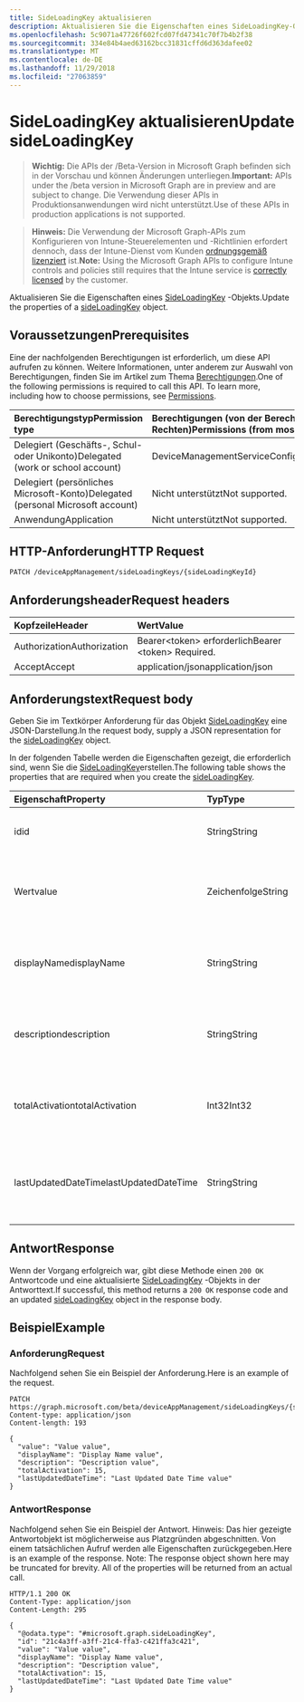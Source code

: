 ```yaml
---
title: SideLoadingKey aktualisieren
description: Aktualisieren Sie die Eigenschaften eines SideLoadingKey-Objekts.
ms.openlocfilehash: 5c9071a47726f602fcd07fd47341c70f7b4b2f38
ms.sourcegitcommit: 334e84b4aed63162bcc31831cffd6d363dafee02
ms.translationtype: MT
ms.contentlocale: de-DE
ms.lasthandoff: 11/29/2018
ms.locfileid: "27063859"
---
```

# <a name="update-sideloadingkey"></a><span data-ttu-id="2c163-103">SideLoadingKey aktualisieren</span><span class="sxs-lookup"><span data-stu-id="2c163-103">Update sideLoadingKey</span></span>

> <span data-ttu-id="2c163-104">**Wichtig:** Die APIs der /Beta-Version in Microsoft Graph befinden sich in der Vorschau und können Änderungen unterliegen.</span><span class="sxs-lookup"><span data-stu-id="2c163-104">**Important:** APIs under the /beta version in Microsoft Graph are in preview and are subject to change.</span></span> <span data-ttu-id="2c163-105">Die Verwendung dieser APIs in Produktionsanwendungen wird nicht unterstützt.</span><span class="sxs-lookup"><span data-stu-id="2c163-105">Use of these APIs in production applications is not supported.</span></span>

> <span data-ttu-id="2c163-106">**Hinweis:** Die Verwendung der Microsoft Graph-APIs zum Konfigurieren von Intune-Steuerelementen und -Richtlinien erfordert dennoch, dass der Intune-Dienst vom Kunden [ordnungsgemäß lizenziert](https://go.microsoft.com/fwlink/?linkid=839381) ist.</span><span class="sxs-lookup"><span data-stu-id="2c163-106">**Note:** Using the Microsoft Graph APIs to configure Intune controls and policies still requires that the Intune service is [correctly licensed](https://go.microsoft.com/fwlink/?linkid=839381) by the customer.</span></span>

<span data-ttu-id="2c163-107">Aktualisieren Sie die Eigenschaften eines [SideLoadingKey](../resources/intune-onboarding-sideloadingkey.md) -Objekts.</span><span class="sxs-lookup"><span data-stu-id="2c163-107">Update the properties of a [sideLoadingKey](../resources/intune-onboarding-sideloadingkey.md) object.</span></span>
## <a name="prerequisites"></a><span data-ttu-id="2c163-108">Voraussetzungen</span><span class="sxs-lookup"><span data-stu-id="2c163-108">Prerequisites</span></span>
<span data-ttu-id="2c163-p102">Eine der nachfolgenden Berechtigungen ist erforderlich, um diese API aufrufen zu können. Weitere Informationen, unter anderem zur Auswahl von Berechtigungen, finden Sie im Artikel zum Thema [Berechtigungen](/graph/permissions-reference).</span><span class="sxs-lookup"><span data-stu-id="2c163-p102">One of the following permissions is required to call this API. To learn more, including how to choose permissions, see [Permissions](/graph/permissions-reference).</span></span>

|<span data-ttu-id="2c163-111">Berechtigungstyp</span><span class="sxs-lookup"><span data-stu-id="2c163-111">Permission type</span></span>|<span data-ttu-id="2c163-112">Berechtigungen (von der Berechtigung mit den meisten Rechten zu der mit den wenigsten Rechten)</span><span class="sxs-lookup"><span data-stu-id="2c163-112">Permissions (from most to least privileged)</span></span>|
|:---|:---|
|<span data-ttu-id="2c163-113">Delegiert (Geschäfts-, Schul- oder Unikonto)</span><span class="sxs-lookup"><span data-stu-id="2c163-113">Delegated (work or school account)</span></span>|<span data-ttu-id="2c163-114">DeviceManagementServiceConfig.ReadWrite.All</span><span class="sxs-lookup"><span data-stu-id="2c163-114">DeviceManagementServiceConfig.ReadWrite.All</span></span>|
|<span data-ttu-id="2c163-115">Delegiert (persönliches Microsoft-Konto)</span><span class="sxs-lookup"><span data-stu-id="2c163-115">Delegated (personal Microsoft account)</span></span>|<span data-ttu-id="2c163-116">Nicht unterstützt</span><span class="sxs-lookup"><span data-stu-id="2c163-116">Not supported.</span></span>|
|<span data-ttu-id="2c163-117">Anwendung</span><span class="sxs-lookup"><span data-stu-id="2c163-117">Application</span></span>|<span data-ttu-id="2c163-118">Nicht unterstützt</span><span class="sxs-lookup"><span data-stu-id="2c163-118">Not supported.</span></span>|

## <a name="http-request"></a><span data-ttu-id="2c163-119">HTTP-Anforderung</span><span class="sxs-lookup"><span data-stu-id="2c163-119">HTTP Request</span></span>
<!-- {
  "blockType": "ignored"
}
-->
``` http
PATCH /deviceAppManagement/sideLoadingKeys/{sideLoadingKeyId}
```

## <a name="request-headers"></a><span data-ttu-id="2c163-120">Anforderungsheader</span><span class="sxs-lookup"><span data-stu-id="2c163-120">Request headers</span></span>
|<span data-ttu-id="2c163-121">Kopfzeile</span><span class="sxs-lookup"><span data-stu-id="2c163-121">Header</span></span>|<span data-ttu-id="2c163-122">Wert</span><span class="sxs-lookup"><span data-stu-id="2c163-122">Value</span></span>|
|:---|:---|
|<span data-ttu-id="2c163-123">Authorization</span><span class="sxs-lookup"><span data-stu-id="2c163-123">Authorization</span></span>|<span data-ttu-id="2c163-124">Bearer&lt;token&gt; erforderlich</span><span class="sxs-lookup"><span data-stu-id="2c163-124">Bearer &lt;token&gt; Required.</span></span>|
|<span data-ttu-id="2c163-125">Accept</span><span class="sxs-lookup"><span data-stu-id="2c163-125">Accept</span></span>|<span data-ttu-id="2c163-126">application/json</span><span class="sxs-lookup"><span data-stu-id="2c163-126">application/json</span></span>|

## <a name="request-body"></a><span data-ttu-id="2c163-127">Anforderungstext</span><span class="sxs-lookup"><span data-stu-id="2c163-127">Request body</span></span>
<span data-ttu-id="2c163-128">Geben Sie im Textkörper Anforderung für das Objekt [SideLoadingKey](../resources/intune-onboarding-sideloadingkey.md) eine JSON-Darstellung.</span><span class="sxs-lookup"><span data-stu-id="2c163-128">In the request body, supply a JSON representation for the [sideLoadingKey](../resources/intune-onboarding-sideloadingkey.md) object.</span></span>

<span data-ttu-id="2c163-129">In der folgenden Tabelle werden die Eigenschaften gezeigt, die erforderlich sind, wenn Sie die [SideLoadingKey](../resources/intune-onboarding-sideloadingkey.md)erstellen.</span><span class="sxs-lookup"><span data-stu-id="2c163-129">The following table shows the properties that are required when you create the [sideLoadingKey](../resources/intune-onboarding-sideloadingkey.md).</span></span>

|<span data-ttu-id="2c163-130">Eigenschaft</span><span class="sxs-lookup"><span data-stu-id="2c163-130">Property</span></span>|<span data-ttu-id="2c163-131">Typ</span><span class="sxs-lookup"><span data-stu-id="2c163-131">Type</span></span>|<span data-ttu-id="2c163-132">Beschreibung</span><span class="sxs-lookup"><span data-stu-id="2c163-132">Description</span></span>|
|:---|:---|:---|
|<span data-ttu-id="2c163-133">id</span><span class="sxs-lookup"><span data-stu-id="2c163-133">id</span></span>|<span data-ttu-id="2c163-134">String</span><span class="sxs-lookup"><span data-stu-id="2c163-134">String</span></span>|<span data-ttu-id="2c163-135">Seite laden wichtige eindeutigen Bezeichner ab.</span><span class="sxs-lookup"><span data-stu-id="2c163-135">Side Loading Key Unique Id.</span></span>|
|<span data-ttu-id="2c163-136">Wert</span><span class="sxs-lookup"><span data-stu-id="2c163-136">value</span></span>|<span data-ttu-id="2c163-137">Zeichenfolge</span><span class="sxs-lookup"><span data-stu-id="2c163-137">String</span></span>|<span data-ttu-id="2c163-138">Seite Laden von Schlüssel-Wert ist es 5 x 5-Wert durch Hiphens getrennt.</span><span class="sxs-lookup"><span data-stu-id="2c163-138">Side Loading Key Value, it is 5x5 value, seperated by hiphens.</span></span>|
|<span data-ttu-id="2c163-139">displayName</span><span class="sxs-lookup"><span data-stu-id="2c163-139">displayName</span></span>|<span data-ttu-id="2c163-140">String</span><span class="sxs-lookup"><span data-stu-id="2c163-140">String</span></span>|<span data-ttu-id="2c163-141">Seite laden Schlüsselname der ITPro Admins angezeigt.</span><span class="sxs-lookup"><span data-stu-id="2c163-141">Side Loading Key Name displayed to the ITPro Admins.</span></span>|
|<span data-ttu-id="2c163-142">description</span><span class="sxs-lookup"><span data-stu-id="2c163-142">description</span></span>|<span data-ttu-id="2c163-143">String</span><span class="sxs-lookup"><span data-stu-id="2c163-143">String</span></span>|<span data-ttu-id="2c163-144">Seite laden Schlüssel Beschreibung der ITPro Admins angezeigt.</span><span class="sxs-lookup"><span data-stu-id="2c163-144">Side Loading Key description displayed to the ITPro Admins..</span></span>|
|<span data-ttu-id="2c163-145">totalActivation</span><span class="sxs-lookup"><span data-stu-id="2c163-145">totalActivation</span></span>|<span data-ttu-id="2c163-146">Int32</span><span class="sxs-lookup"><span data-stu-id="2c163-146">Int32</span></span>|<span data-ttu-id="2c163-147">Seite laden Key insgesamt Aktivierung der ITPro Admins angezeigt.</span><span class="sxs-lookup"><span data-stu-id="2c163-147">Side Loading Key Total Activation displayed to the ITPro Admins.</span></span>|
|<span data-ttu-id="2c163-148">lastUpdatedDateTime</span><span class="sxs-lookup"><span data-stu-id="2c163-148">lastUpdatedDateTime</span></span>|<span data-ttu-id="2c163-149">String</span><span class="sxs-lookup"><span data-stu-id="2c163-149">String</span></span>|<span data-ttu-id="2c163-150">Seite laden Schlüssel aktualisiert Datum der letzten die ITPro Admins angezeigt.</span><span class="sxs-lookup"><span data-stu-id="2c163-150">Side Loading Key Last Updated Date displayed to the ITPro Admins.</span></span>|



## <a name="response"></a><span data-ttu-id="2c163-151">Antwort</span><span class="sxs-lookup"><span data-stu-id="2c163-151">Response</span></span>
<span data-ttu-id="2c163-152">Wenn der Vorgang erfolgreich war, gibt diese Methode einen `200 OK` Antwortcode und eine aktualisierte [SideLoadingKey](../resources/intune-onboarding-sideloadingkey.md) -Objekts in der Antworttext.</span><span class="sxs-lookup"><span data-stu-id="2c163-152">If successful, this method returns a `200 OK` response code and an updated [sideLoadingKey](../resources/intune-onboarding-sideloadingkey.md) object in the response body.</span></span>

## <a name="example"></a><span data-ttu-id="2c163-153">Beispiel</span><span class="sxs-lookup"><span data-stu-id="2c163-153">Example</span></span>
### <a name="request"></a><span data-ttu-id="2c163-154">Anforderung</span><span class="sxs-lookup"><span data-stu-id="2c163-154">Request</span></span>
<span data-ttu-id="2c163-155">Nachfolgend sehen Sie ein Beispiel der Anforderung.</span><span class="sxs-lookup"><span data-stu-id="2c163-155">Here is an example of the request.</span></span>
``` http
PATCH https://graph.microsoft.com/beta/deviceAppManagement/sideLoadingKeys/{sideLoadingKeyId}
Content-type: application/json
Content-length: 193

{
  "value": "Value value",
  "displayName": "Display Name value",
  "description": "Description value",
  "totalActivation": 15,
  "lastUpdatedDateTime": "Last Updated Date Time value"
}
```

### <a name="response"></a><span data-ttu-id="2c163-156">Antwort</span><span class="sxs-lookup"><span data-stu-id="2c163-156">Response</span></span>
<span data-ttu-id="2c163-p103">Nachfolgend sehen Sie ein Beispiel der Antwort. Hinweis: Das hier gezeigte Antwortobjekt ist möglicherweise aus Platzgründen abgeschnitten. Von einem tatsächlichen Aufruf werden alle Eigenschaften zurückgegeben.</span><span class="sxs-lookup"><span data-stu-id="2c163-p103">Here is an example of the response. Note: The response object shown here may be truncated for brevity. All of the properties will be returned from an actual call.</span></span>
``` http
HTTP/1.1 200 OK
Content-Type: application/json
Content-Length: 295

{
  "@odata.type": "#microsoft.graph.sideLoadingKey",
  "id": "21c4a3ff-a3ff-21c4-ffa3-c421ffa3c421",
  "value": "Value value",
  "displayName": "Display Name value",
  "description": "Description value",
  "totalActivation": 15,
  "lastUpdatedDateTime": "Last Updated Date Time value"
}
```





